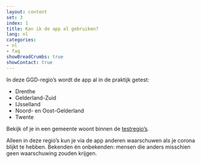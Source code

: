 ```yaml
---
layout: content
set: 3
index: 1
title: Kan ik de app al gebruiken?
lang: nl
categories:
- nl
- faq
showBreadCrumbs: true
showContact: true
---
```


In deze GGD-regio’s wordt de app al in de praktijk getest:
-  	Drenthe
-  	Gelderland-Zuid
-  	IJsselland
-  	Noord- en Oost-Gelderland
-  	Twente
 
Bekijk of je in een gemeente woont binnen de <a href="https://www.regioatlas.nl/indelingen/indelingen_indeling/t/ggd_s" target="_blank" rel="noopener noreferrer">testregio’s</a>.
 
Alleen in deze regio’s kun je via de app anderen waarschuwen als je corona blijkt te hebben. Bekenden én onbekenden: mensen die anders misschien geen waarschuwing zouden krijgen.
